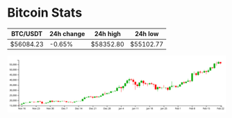 # Bitcoin Stats

BTC/USDT|24h change|24h high|24h low|
|---|---|---|---|
|$56084.23|-0.65%|$58352.80|$55102.77|

<img src="./chart.svg">
